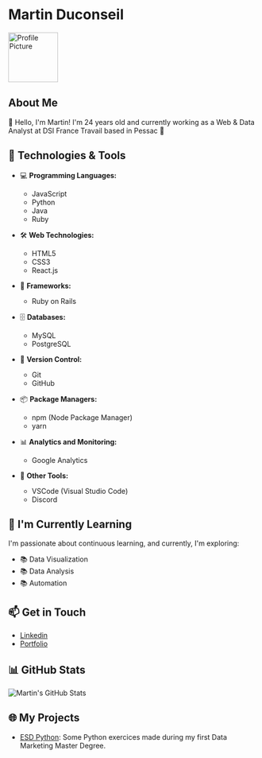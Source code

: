 # Martin Duconseil

<img src="https://avatars.githubusercontent.com/u/72789013?v=4" alt="Profile Picture" width="100" height="100">

## About Me

👋 Hello, I'm Martin! I'm 24 years old and currently working as a Web & Data Analyst at DSI France Travail based in Pessac 🍷

## 🔧 Technologies & Tools

- 💻 **Programming Languages:**
  - JavaScript
  - Python
  - Java
  - Ruby

- 🛠️ **Web Technologies:**
  - HTML5
  - CSS3
  - React.js

 - 🧰 **Frameworks:**
    - Ruby on Rails

- 🗄️ **Databases:**
  - MySQL
  - PostgreSQL

- 🚀 **Version Control:**
  - Git
  - GitHub

- 📦 **Package Managers:**
  - npm (Node Package Manager)
  - yarn
 
- 📊 **Analytics and Monitoring:**
  - Google Analytics

- 🧩 **Other Tools:**
  - VSCode (Visual Studio Code)
  - Discord

## 🌱 I'm Currently Learning

I'm passionate about continuous learning, and currently, I'm exploring:

- 📚 Data Visualization
- 📚 Data Analysis
- 📚 Automation

## 📫 Get in Touch

- [Linkedin](https://www.linkedin.com/in/martin-duconseil/)
- [Portfolio](https://martinduconseil.fr/)

## 📊 GitHub Stats

![Martin's GitHub Stats](https://github-readme-stats.vercel.app/api?username=martin-duconseil&show_icons=true&hide_title=true&count_private=true&hide=prs&theme=radical)

## 🌐 My Projects

- [ESD Python](https://github.com/Martin-Duconseil/esd-python): Some Python exercices made during my first Data Marketing Master Degree.
